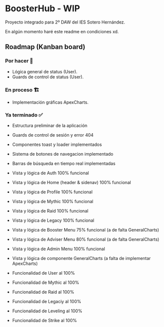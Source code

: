 # BoosterHub - WIP

Proyecto integrado para 2º DAW del IES Sotero Hernández.

En algún momento haré este readme en condiciones xd.


## Roadmap (Kanban board)

### Por hacer 🚧

 - Lógica general de status (User).
 - Guards de control de status (User).

### En proceso 🏗️

 - Implementación gráficas ApexCharts.

### Ya terminado ✅

 - Estructura preliminar de la aplicación

 - Guards de control de sesión y error 404
 
 - Componentes toast y loader implementados
 - Sistema de botones de navegacion implementado
 - Barras de búsqueda en tiempo real implementadas

 - Vista y lógica de Auth 100% funcional
 - Vista y lógica de Home (header & sidenav) 100% funcional

 - Vista y lógica de Profile 100% funcional
 - Vista y lógica de Mythic 100% funcional
 - Vista y lógica de Raid 100% funcional
 - Vista y lógica de Legacy 100% funcional

 - Vista y lógica de Booster Menu 75% funcional (a de falta GeneralCharts)
 - Vista y lógica de Adviser Menu 80% funcional (a de falta GeneralCharts)
 - Vista y lógica de Admin Menu 100% funcional

 - Vista y lógica de componente GeneralCharts (a falta de implementar ApexCharts)

 - Funcionalidad de User al 100%
 - Funcionalidad de Mythic al 100%
 - Funcionalidad de Raid al 100%
 - Funcionalidad de Legaciy al 100%
 - Funcionalidad de Leveling al 100%
 - Funcionalidad de Strike al 100%
